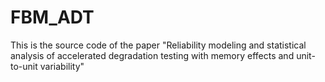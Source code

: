 # FBM_ADT
This is the source code of the paper "Reliability modeling and statistical analysis of accelerated degradation testing with memory effects and unit-to-unit variability"
